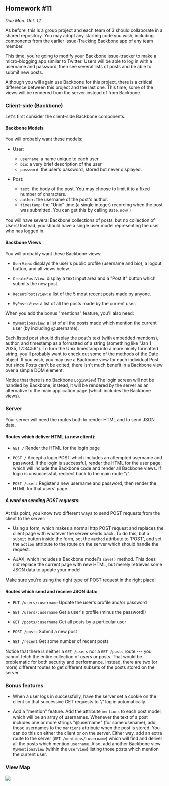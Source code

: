 ## Homework #11

_Due Mon. Oct. 12_

As before, this is a group project and each team of 3 should collaborate in a shared repository.  You may adopt any starting code you wish, including components from the earlier Issue-Tracking Backbone app of any team member.

This time, you're going to modify your Backbone issue-tracker to make a micro-blogging app similar to Twitter.  Users will be able to log in with a username and password, then see several lists of posts and be able to submit new posts.

Although you will again use Backbone for this project, there is a critical difference between this project and the last one.  This time, some of the views will be rendered from the server instead of from Backbone.

### Client-side (Backbone)

Let's first consider the client-side Backbone components.

#### Backbone Models

You will probably want these models:

* User:
	* `username`: a name unique to each user.
	* `bio`: a very brief description of the user
	* `password`: the user's password, stored but never displayed.

* Post:
	* `text`: the body of the post.  You may choose to limit it to a fixed number of characters.
	* `author`: the username of the post's author.
	* `timestamp`: the "Unix" time (a single integer) recording when the post was submitted. You can get this by calling `Date.now()`

You will have several Backbone collections of posts, but no collection of Users!  Instead, you should have a single user model representing the user who has logged in.

#### Backbone Views

You will probably want these Backbone views:

* `UserView`: displays the user's public profile (username and bio), a logout button, and all views below.

* `CreatePostView`: display a text input area and a "Post It" button which submits the new post.

* `RecentPostsView`: a list of the 5 most recent posts made by anyone.

* `MyPostsView`: a list of all the posts made by the current user.

When you add the bonus "mentions" feature, you'll also need:

* `MyMentionsView`: a list of all the posts made which mention the current user (by including @username).

Each listed post should display the post's text (with embedded mentions), author, and timestamp as a formatted of a string (something like "Jan 1 2035, 12:34:56").  To turn the Unix timestamp into a more nicely formatted string, you'll probably want to check out some of the methods of the Date object. If you wish, you may use a Backbone view for each individual Post, but since Posts can't be edited, there isn't much benefit in a Backbone view over a simple DOM element.

Notice that there is no Backbone `LoginView`!  The login screen will not be handled by Backbone; instead, it will be rendered by the server as an alternative to the main application page (which includes the Backbone views).


### Server

Your server will need the routes both to render HTML and to send JSON data.

#### Routes which deliver HTML (a new client):

* `GET /`
	Render the HTML for the login page

* `POST /`
	Accept a login POST which includes an attempted username and password.  If the login is successful, render the HTML for the user page, which will include the Backbone code and render all Backbone views.  If login is unsuccessful, redirect back to the main route "/".

* `POST /users`
	Register a new username and password, then render the HTML for that users' page.

##### A word on sending POST requests:

At this point, you know two different ways to send POST requests from the client to the server: 

* Using a form, which makes a normal http POST request and replaces the client page with whatever the server sends back.  To do this, but a `submit` button inside the form, set the `method` attribute to 'POST', and set the `action` attribute to the route on the server which should handle the request.

* AJAX, which includes a Backbone model's `save()` method.  This does *not* replace the current page with new HTML, but merely retrieves some JSON data to update your model.

Make sure you're using the right type of POST request in the right place!

#### Routes which send and receive JSON data:

* `PUT /users/:username`
	Update the user's profile and/or password

* `GET /users/:username`
	Get a user's profile (minus the password!)

* `GET /posts/:username`
	Get all posts by a particular user

* `POST /posts`
	Submit a new post

* `GET /recent`
	Get some number of recent posts

Notice that there is neither a `GET /users` nor a `GET /posts` route --- you cannot fetch the entire collection of users or posts.   That would be problematic for both security and performance.  Instead, there are two (or more) different routes to get different subsets of the posts stored on the server.

### Bonus features

* When a user logs in successfully, have the server set a cookie on the client so that successive GET requests to '/' log in automatically.

* Add a "mention" feature.  Add the attribute `mentions` to each post model, which will be an array of usernames.  Whenever the text of a post includes one or more strings "@username" (for some usename), add those usernames to the `mentions` attribute when the post is stored.  You can do this on either the client or on the server.  Either way, add an extra route to the server (`GET /mentions/:username`) which will find and deliver all the posts which mention `username`.
Also, add another Backbone view `MyMentionsView` (within the `UserView`) listing those posts which mention the current user.

### View Map

![](http://portlandcodeschool.github.io/jse-fall15-11/HW11_diagram.svg)
